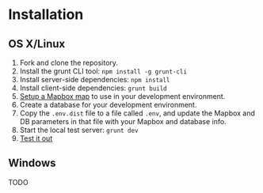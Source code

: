 # Installation

## OS X/Linux
1. Fork and clone the repository.
2. Install the grunt CLI tool: `npm install -g grunt-cli`
3. Install server-side dependencies: `npm install`
4. Install client-side dependencies: `grunt build`
5. [Setup a Mapbox map](https://www.mapbox.com/help/creating-new-map/) to use in your development environment.
6. Create a database for your development environment.
7. Copy the `.env.dist` file to a file called `.env`, and update the Mapbox and DB parameters in that file with your Mapbox and database info.
9. Start the local test server: `grunt dev`
10. [Test it out](http://localhost:3000)

## Windows
TODO